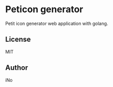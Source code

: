 # Peticon generator

Petit icon generator web application with golang.

## License

MIT

## Author

iNo
